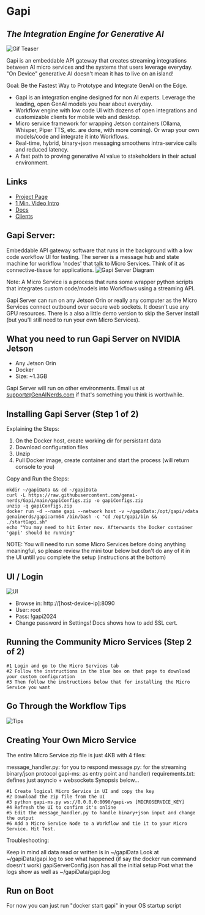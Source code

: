 # Gapi
## _The Integration Engine for Generative AI_

![Gif Teaser](https://genainerds.com/assets/img/GapiGIF.gif)

Gapi is an embeddable API gateway that creates streaming integrations between AI micro services and the systems that users leverage everyday. "On Device" generative AI doesn't mean it has to live on an island!

Goal: Be the Fastest Way to Prototype and Integrate GenAI on the Edge.
- Gapi is an integration engine designed for non AI experts. Leverage the leading, open GenAI models you hear about everyday.
- Workflow engine with low code UI with dozens of open integrations and customizable clients for mobile web and desktop.
- Micro service framework for wrapping Jetson containers (Ollama, Whisper, Piper TTS, etc. are done, with more coming). Or wrap your own models/code and integrate it into Workflows.
- Real-time, hybrid, binary+json messaging smoothens intra-service calls and reduced latency.
- A fast path to proving generative AI value to stakeholders in their actual environment.

## Links
- [Project Page](https://GenAINerds.com/#/Gapi)
- [1 Min. Video Intro](https://www.youtube.com/watch?si=8Bt47WdUtiTaSZQx&v=6u7_-O1PCt8&feature=youtu.be)
- [Docs](https://genainerds.com/#/Docs)
- [Clients](https://github.com/orgs/GenAI-Nerds/repositories)

## Gapi Server:
Embeddable API gateway software that runs in the background with a low code workflow UI for testing. The server is a message hub and state machine for workflow 'nodes' that talk to Micro Services. Think of it as connective-tissue for applications.
![Gapi Server Diagram](https://genainerds.com/assets/img/GapiDiagram3.png)

Note: A Micro Service is a process that runs some wrapper python scripts that integrates custom code/models into Workflows using a streaming API.

Gapi Server can run on any Jetson Orin or really any computer as the Micro Services connect outbound over secure web sockets. It doesn't use any GPU resources. There is a also a little demo version to skip the Server install (but you'll still need to run your own Micro Services).

## What you need to run Gapi Server on NVIDIA Jetson
- Any Jetson Orin
- Docker
- Size: ~1.3GB

Gapi Server will run on other environments. Email us at support@GenAINerds.com if that's something you think is worthwhile.

## Installing Gapi Server (Step 1 of 2)
Explaining the Steps:

1) On the Docker host, create working dir for persistant data
2) Download configuration files
3) Unzip
4) Pull Docker image, create container and start the process (will return console to you)

Copy and Run the Steps:
```
mkdir ~/gapiData && cd ~/gapiData
curl -L https://raw.githubusercontent.com/genai-nerds/Gapi/main/gapiConfigs.zip -o gapiConfigs.zip
unzip -q gapiConfigs.zip
docker run -d --name gapi --network host -v ~/gapiData:/opt/gapi/vdata genainerds/gapi:arm64 /bin/bash -c "cd /opt/gapi/bin && ./startGapi.sh"
echo "You may need to hit Enter now. Afterwards the Docker container 'gapi' should be running"
```

NOTE: You will need to run some Micro Services before doing anything meaningful, so please review the mini tour below but don't do any of it in the UI untill you complete the setup (instructions at the bottom)

## UI / Login
![UI](https://genainerds.com/assets/img/gapi-hero.png)
- Browse in: http://[host-device-ip]:8090
- User: root
- Pass: !gapi2024
- Change password in Settings! Docs shows how to add SSL cert.

## Running the Community Micro Services (Step 2 of 2)
```
#1 Login and go to the Micro Services tab
#2 Follow the instructions in the blue box on that page to download your custom configuration
#3 Then follow the instructions below that for installing the Micro Service you want
```
## Go Through the Workflow Tips
![Tips](https://genainerds.com/assets/img/WorkflowsHome.png)

## Creating Your Own Micro Service
The entire Micro Service zip file is just 4KB with 4 files:

message_handler.py: for you to respond
message.py: for the streaming binary/json protocol
gapi-ms: as entry point and handler)
requirements.txt: defines just asyncio + websockets
Synopsis below...
```
#1 Create logical Micro Service in UI and copy the key
#2 Download the zip file from the UI
#3 python gapi-ms.py ws://0.0.0.0:8090/gapi-ws [MICROSERVICE_KEY]
#4 Refresh the UI to confirm it's online
#5 Edit the message_handler.py to handle binary+json input and change the output
#6 Add a Micro Service Node to a Workflow and tie it to your Micro Service. Hit Test.
```

Troubleshooting:

Keep in mind all data read or written is in ~/gapiData
Look at ~/gapiData/gapi.log to see what happened (if say the docker run command doesn't work)
gapiServerConfig.json has all the initial setup
Post what the logs show as well as ~/gapiData/gapi.log

## Run on Boot
For now you can just run "docker start gapi" in your OS startup script
